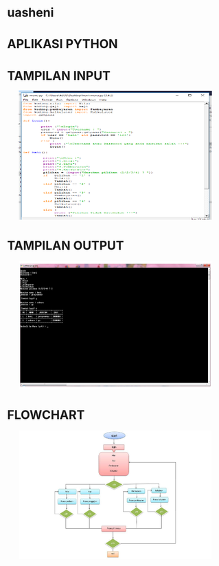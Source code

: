 # uasheni

# APLIKASI PYTHON

# TAMPILAN INPUT 

<p align="center">
<img src="https://github.com/Heni17/uasheni/blob/master/start.png" width="450" height="300" />
</p>

# TAMPILAN OUTPUT

<p align="center">
<img src="https://github.com/Heni17/uasheni/blob/master/program.jpg" width="450" height="300" />
</p>


# FLOWCHART

<p align="center">
<img src="https://github.com/Heni17/uasheni/blob/master/heni.jpg" width="450" height="300" />
</p>
